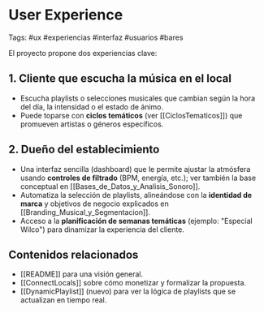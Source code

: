 # User Experience
Tags: #ux #experiencias #interfaz #usuarios #bares

El proyecto propone dos experiencias clave:

## 1. Cliente que escucha la música en el local
- Escucha playlists o selecciones musicales que cambian según la hora del día, la intensidad o el estado de ánimo.
- Puede toparse con **ciclos temáticos** (ver [[CiclosTematicos]]) que promueven artistas o géneros específicos.

## 2. Dueño del establecimiento
- Una interfaz sencilla (dashboard) que le permite ajustar la atmósfera usando **controles de filtrado** (BPM, energía, etc.); ver también la base conceptual en [[Bases_de_Datos_y_Analisis_Sonoro]].
- Automatiza la selección de playlists, alineándose con la **identidad de marca** y objetivos de negocio explicados en [[Branding_Musical_y_Segmentacion]].
- Acceso a la **planificación de semanas temáticas** (ejemplo: "Especial Wilco") para dinamizar la experiencia del cliente.

## Contenidos relacionados
- [[README]] para una visión general.
- [[ConnectLocals]] sobre cómo monetizar y formalizar la propuesta.
- [[DynamicPlaylist]] (nuevo) para ver la lógica de playlists que se actualizan en tiempo real.
